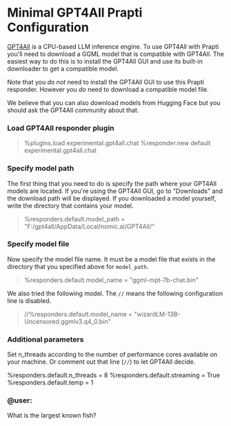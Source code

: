 # Minimal GPT4All Prapti Configuration

[GPT4All](https://gpt4all.io/index.html) is a CPU-based LLM inference engine. To use GPT4All with Prapti you'll need to download a GGML model that is compatible with GPT4All. The easiest way to do this is to install the GPT4All GUI and use its built-in downloader to get a compatible model.

Note that you *do not* need to install the GPT4All GUI to use this Prapti responder. However you *do* need to download a compatible model file.

We believe that you can also download models from Hugging Face but you should ask the GPT4All community about that.

### Load GPT4All responder plugin

>%plugins.load experimental.gpt4all.chat
>%responder.new default experimental.gpt4all.chat

### Specify model path

The first thing that you need to do is specify the path where your GPT4All models are located. If you're using the GPT4All GUI, go to "Downloads" and the download path will be displayed. If you downloaded a model yourself, write the directory that contains your model.

>%responders.default.model_path = "F:/gpt4all/AppData/Local/nomic.ai/GPT4All/"

### Specify model file

Now specify the model file name. It must be a model file that exists in the directory that you specified above for `model_path`.

>%responders.default.model_name = "ggml-mpt-7b-chat.bin"

We also tried the following model. The `//` means the following configuration line is disabled.
>//%responders.default.model_name = "wizardLM-13B-Uncensored.ggmlv3.q4_0.bin"

### Additional parameters

Set n_threads according to the number of performance cores available on your machine. Or comment out that line (`//`) to let GPT4All decide.

%responders.default.n_threads = 8
%responders.default.streaming = True
%responders.default.temp = 1

### @user:

What is the largest known fish?
